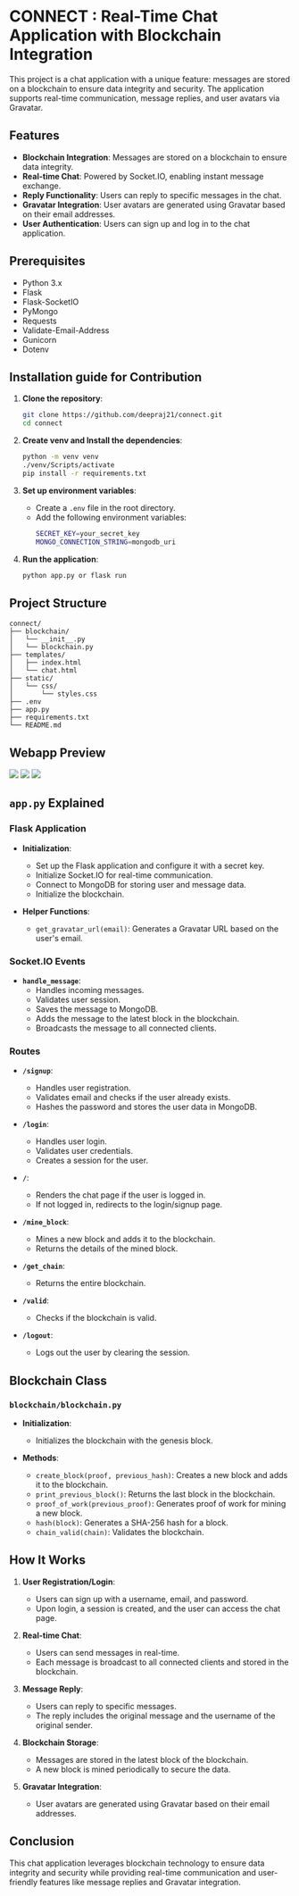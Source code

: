 # CONNECT : Real-Time Chat Application with Blockchain Integration

This project is a chat application with a unique feature: messages are stored on a blockchain to ensure data integrity and security. The application supports real-time communication, message replies, and user avatars via Gravatar.

## Features

- **Blockchain Integration**: Messages are stored on a blockchain to ensure data integrity.
- **Real-time Chat**: Powered by Socket.IO, enabling instant message exchange.
- **Reply Functionality**: Users can reply to specific messages in the chat.
- **Gravatar Integration**: User avatars are generated using Gravatar based on their email addresses.
- **User Authentication**: Users can sign up and log in to the chat application.

## Prerequisites

- Python 3.x
- Flask
- Flask-SocketIO
- PyMongo
- Requests
- Validate-Email-Address
- Gunicorn
- Dotenv

## Installation guide for Contribution

1. **Clone the repository**:
    ```bash
    git clone https://github.com/deepraj21/connect.git
    cd connect
    ```

2. **Create venv and Install the dependencies**:
    ```bash
    python -m venv venv
    ./venv/Scripts/activate
    pip install -r requirements.txt
    ```

3. **Set up environment variables**:
    - Create a `.env` file in the root directory.
    - Add the following environment variables:
      ```bash
      SECRET_KEY=your_secret_key
      MONGO_CONNECTION_STRING=mongodb_uri
      ```

4. **Run the application**:
    ```bash
    python app.py or flask run
    ```

## Project Structure

```arduino
connect/
├── blockchain/
│   └── __init__.py
│   └── blockchain.py
├── templates/
│   ├── index.html
│   └── chat.html
├── static/
│   └── css/
│       └── styles.css
├── .env
├── app.py
├── requirements.txt
└── README.md
```

## Webapp Preview

<img src="webapp preview/img1.png">
<img src="webapp preview/img2.png">
<img src="webapp preview/img3.png">

## `app.py` Explained

### Flask Application

- **Initialization**:
  - Set up the Flask application and configure it with a secret key.
  - Initialize Socket.IO for real-time communication.
  - Connect to MongoDB for storing user and message data.
  - Initialize the blockchain.

- **Helper Functions**:
  - `get_gravatar_url(email)`: Generates a Gravatar URL based on the user's email.

### Socket.IO Events

- **`handle_message`**:
  - Handles incoming messages.
  - Validates user session.
  - Saves the message to MongoDB.
  - Adds the message to the latest block in the blockchain.
  - Broadcasts the message to all connected clients.

### Routes

- **`/signup`**:
  - Handles user registration.
  - Validates email and checks if the user already exists.
  - Hashes the password and stores the user data in MongoDB.

- **`/login`**:
  - Handles user login.
  - Validates user credentials.
  - Creates a session for the user.

- **`/`**:
  - Renders the chat page if the user is logged in.
  - If not logged in, redirects to the login/signup page.

- **`/mine_block`**:
  - Mines a new block and adds it to the blockchain.
  - Returns the details of the mined block.

- **`/get_chain`**:
  - Returns the entire blockchain.

- **`/valid`**:
  - Checks if the blockchain is valid.

- **`/logout`**:
  - Logs out the user by clearing the session.

## Blockchain Class

### `blockchain/blockchain.py`

- **Initialization**:
  - Initializes the blockchain with the genesis block.

- **Methods**:
  - `create_block(proof, previous_hash)`: Creates a new block and adds it to the blockchain.
  - `print_previous_block()`: Returns the last block in the blockchain.
  - `proof_of_work(previous_proof)`: Generates proof of work for mining a new block.
  - `hash(block)`: Generates a SHA-256 hash for a block.
  - `chain_valid(chain)`: Validates the blockchain.

## How It Works

1. **User Registration/Login**:
   - Users can sign up with a username, email, and password.
   - Upon login, a session is created, and the user can access the chat page.

2. **Real-time Chat**:
   - Users can send messages in real-time.
   - Each message is broadcast to all connected clients and stored in the blockchain.

3. **Message Reply**:
   - Users can reply to specific messages.
   - The reply includes the original message and the username of the original sender.

4. **Blockchain Storage**:
   - Messages are stored in the latest block of the blockchain.
   - A new block is mined periodically to secure the data.

5. **Gravatar Integration**:
   - User avatars are generated using Gravatar based on their email addresses.


## Conclusion

This chat application leverages blockchain technology to ensure data integrity and security while providing real-time communication and user-friendly features like message replies and Gravatar integration.
